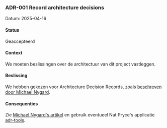 ### ADR-001 Record architecture decisions

Datum: 2025-04-16

#### Status

Geaccepteerd

#### Context

We moeten beslissingen over de architectuur van dit project vastleggen.

#### Beslissing

We hebben gekozen voor Architecture Decision Records, zoals [beschreven door Michael Nygard](http://thinkrelevance.com/blog/2011/11/15/documenting-architecture-decisions).

#### Consequenties

Zie [Michael Nygard's artikel](http://thinkrelevance.com/blog/2011/11/15/documenting-architecture-decisions) en gebruik eventueel Nat Pryce's applicatie [adr-tools](https://github.com/npryce/adr-tools).

